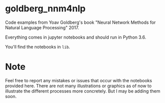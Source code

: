 # goldberg_nnm4nlp
Code examples from Yoav Goldberg's book "Neural Network Methods for Natural Language Processing" 2017.

Everything comes in jupyter notebooks and should run in Python 3.6.

You'll find the notebooks in `lib`.

# Note

Feel free to report any mistakes or issues that occur with the notebooks provided here. There are not many illustrations or graphics as of now to illustrate the different processes more concretely. But I may be adding them soon.
